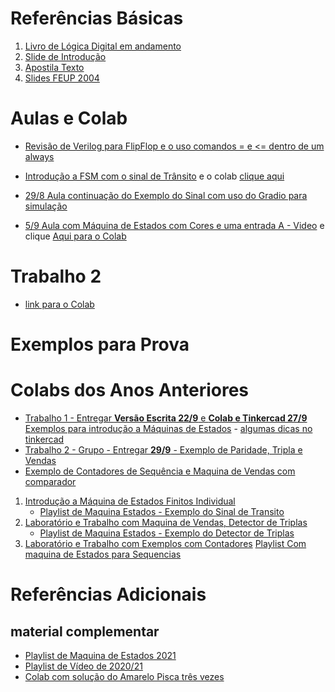 
# Referências Básicas
1. [Livro de Lógica Digital em andamento](https://colab.research.google.com/drive/19Hx2VVszGURzVRCw6IQqC9SXse4hBxse?usp=sharing)
2. [Slide de Introdução](https://github.com/arduinoufv/inf250/blob/master/Maquina%20de%20Estados%20Finitos/download/introducao.pdf)
3. [Apostila Texto](https://github.com/arduinoufv/inf250/blob/master/Maquina%20de%20Estados%20Finitos/download/fsm.pdf)
4. [Slides FEUP 2004](https://web.fe.up.pt/~aja/PSD2004_05/slides/42-70.pdf)
 
# Aulas e Colab

* [Revisão de Verilog para FlipFlop e o uso comandos = e <= dentro de um always](https://www.youtube.com/playlist?list=PLcvOyD_LMr6kahvAb8uE4z-Q7NPa_4nnw)
* [Introdução a FSM com o sinal de Trânsito](https://www.youtube.com/playlist?list=PLcvOyD_LMr6lQzPd9wp5VsnJSQf4qZ-7L) e o colab [clique aqui](https://colab.research.google.com/drive/1QH_gkbgfoL2nmEw3e4PH8naGjNf2ATNd)
* [29/8 Aula continuação do Exemplo do Sinal com uso do Gradio para simulação](https://www.youtube.com/playlist?list=PLcvOyD_LMr6m2XJdC9m1Z6o8aASHzDSma)
  
* [5/9 Aula com Máquina de Estados com Cores e uma entrada A - Video](https://www.youtube.com/playlist?list=PLcvOyD_LMr6lM7rHR_yP0mRBbQCWWyJl2) e clique [Aqui para o Colab](https://colab.research.google.com/drive/1sJHNdp4R_8ziY4QNLDcyHnVpU0KTXbX0?usp=sharing)

# Trabalho 2

* [link para o Colab](https://colab.research.google.com/drive/1xUynbYyjcn9jxyBCksVnShXZ_KUFPmDm?usp=sharing)

# Exemplos para Prova


# Colabs dos Anos Anteriores
 * [Trabalho 1 - Entregar **Versão Escrita 22/9** e **Colab e Tinkercad 27/9** Exemplos para introdução a Máquinas de Estados](https://colab.research.google.com/drive/1PbSVpL_3nediedSoxAfgE7ibMW5thHZy?usp=sharing) - [algumas dicas no tinkercad](https://youtu.be/HPvzTf_zgtI)
* [Trabalho 2 - Grupo - Entregar **29/9** - Exemplo de Paridade, Tripla e Vendas](https://colab.research.google.com/drive/1eNKWvlzjtjhqw3H3qWdobHE4gMVmZOZU?usp=sharing)
* [Exemplo de Contadores de Sequência e Maquina de Vendas com comparador](https://colab.research.google.com/drive/1yh2UZG6YACchVNhNzoL3PH67On-aAbQb?usp=sharing)

1. [Introdução a Máquina de Estados Finitos Individual](https://colab.research.google.com/drive/14MYkd-IVFysKOHlQRZTR3jUiHcL83omW?usp=sharing)
   * [Playlist de Maquina Estados - Exemplo do Sinal de Transito](https://www.youtube.com/playlist?list=PLcvOyD_LMr6m4TGuZiSGuPDHyzEqPoqtb)
2. [Laboratório e Trabalho com Maquina de Vendas, Detector de Triplas  ](https://colab.research.google.com/drive/1ug2SJxz-u-Cb0EpXEn_eSnOvqpQE4EFh?usp=sharing)
   * [Playlist de Maquina Estados - Exemplo do Detector de Triplas](https://www.youtube.com/playlist?list=PLcvOyD_LMr6kBdSQcKKsR16C6CsQhCAjJ)
3. [ Laboratório e Trabalho com Exemplos com Contadores](https://colab.research.google.com/drive/1IbYN7mq5kUhaqTWDolTMkwhBD71d4jPy?usp=sharing)
    [Playlist Com maquina de Estados para Sequencias](https://www.youtube.com/playlist?list=PLcvOyD_LMr6n7F25wsZSpg0uU2h2PxolO)
  
# Referências Adicionais

## material complementar
* [Playlist de Maquina de Estados 2021](https://www.youtube.com/playlist?list=PLcvOyD_LMr6m4TGuZiSGuPDHyzEqPoqtb)
* [Playlist de Vídeo de 2020/21](https://www.youtube.com/playlist?list=PLcvOyD_LMr6kvCM9UgFxOmSUlMuzBei6Q)
* [Colab com solução do Amarelo Pisca três vezes](https://colab.research.google.com/drive/1CCeYejcOJkLq2t0F92sGssm6ee31Hbd9?usp=sharing)
